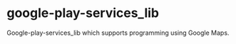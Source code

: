 google-play-services_lib
=======================

Google-play-services_lib which supports programming using Google Maps.
